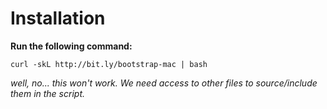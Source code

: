 # Installation

**Run the following command:**

`curl -skL http://bit.ly/bootstrap-mac | bash`

*well, no... this won't work. We need access to other files to source/include them in the script.*
